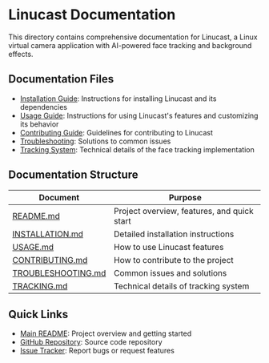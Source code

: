# Linucast Documentation

This directory contains comprehensive documentation for Linucast, a Linux virtual camera application with AI-powered face tracking and background effects.

## Documentation Files

- [Installation Guide](INSTALLATION.md): Instructions for installing Linucast and its dependencies
- [Usage Guide](USAGE.md): Instructions for using Linucast's features and customizing its behavior
- [Contributing Guide](CONTRIBUTING.md): Guidelines for contributing to Linucast
- [Troubleshooting](TROUBLESHOOTING.md): Solutions to common issues
- [Tracking System](TRACKING.md): Technical details of the face tracking implementation

## Documentation Structure

| Document | Purpose |
|----------|---------|
| [README.md](../README.md) | Project overview, features, and quick start |
| [INSTALLATION.md](INSTALLATION.md) | Detailed installation instructions |
| [USAGE.md](USAGE.md) | How to use Linucast features |
| [CONTRIBUTING.md](CONTRIBUTING.md) | How to contribute to the project |
| [TROUBLESHOOTING.md](TROUBLESHOOTING.md) | Common issues and solutions |
| [TRACKING.md](TRACKING.md) | Technical details of tracking system |

## Quick Links

- [Main README](../README.md): Project overview and getting started
- [GitHub Repository](https://github.com/Adelkazzaz/Linucast): Source code repository
- [Issue Tracker](https://github.com/Adelkazzaz/Linucast/issues): Report bugs or request features

